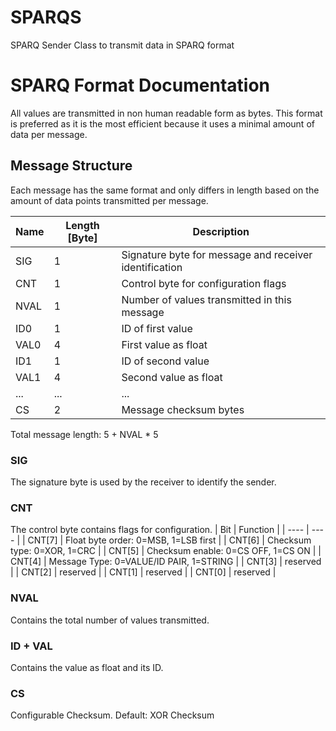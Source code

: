# SPARQS
SPARQ Sender Class to transmit data in SPARQ format


# SPARQ Format Documentation
All values are transmitted in non human readable form as bytes. This format is preferred as it is the most efficient because it uses a minimal amount of data per message.

## Message Structure
Each message has the same format and only differs in length based on the amount of data points transmitted per message.

| Name | Length [Byte] | Description |
| ---- | ---- | ---- |
| SIG | 1 | Signature byte for message and receiver identification |
| CNT | 1 | Control byte for configuration flags |
| NVAL | 1 | Number of values transmitted in this message |
| ID0 | 1 | ID of first value | 
| VAL0 | 4 | First value as float |
| ID1 | 1 | ID of second value |
| VAL1 | 4 | Second value as float |
| ... | ... | ... |
| CS | 2 | Message checksum bytes |

Total message length: 5 + NVAL * 5

### SIG
The signature byte is used by the receiver to identify the sender.
### CNT
The control byte contains flags for configuration.
| Bit | Function |
| ---- | ---- |
| CNT[7] | Float byte order: 0=MSB, 1=LSB first |
| CNT[6] | Checksum type: 0=XOR, 1=CRC |
| CNT[5] | Checksum enable: 0=CS OFF, 1=CS ON |
| CNT[4] | Message Type: 0=VALUE/ID PAIR, 1=STRING |
| CNT[3] | reserved |
| CNT[2] | reserved |
| CNT[1] | reserved |
| CNT[0] | reserved |
### NVAL
Contains the total number of values transmitted.
### ID + VAL
Contains the value as float and its ID.
### CS
Configurable Checksum. Default: XOR Checksum

